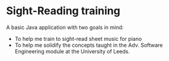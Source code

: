 # Sight-Reading training

A basic Java application with two goals in mind:
- To help me train to sight-read sheet music for piano
- To help me solidify the concepts taught in the Adv. Software Engineering module at the University of Leeds.
